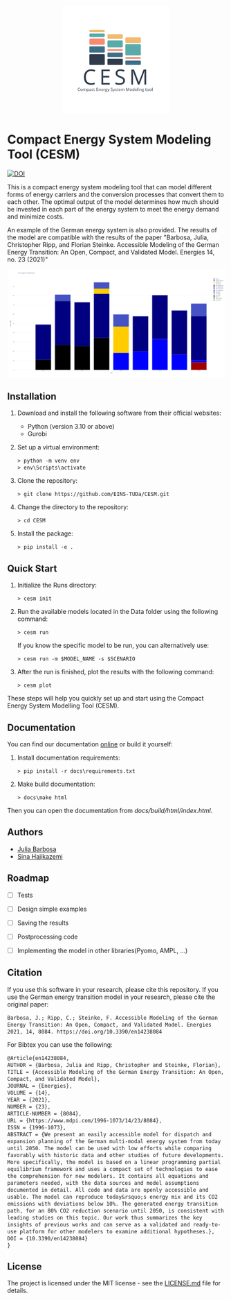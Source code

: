 <p align="center">
  <img src="images/CESM_Logo.png" width="250" height="250" alt="Logo">
</p>

# Compact Energy System Modeling Tool (CESM)
[![DOI](https://zenodo.org/badge/713460328.svg)](https://doi.org/10.5281/zenodo.13902515)

This is a compact energy system modeling tool that can model different forms of energy carriers and the conversion processes that convert them to each other. 
The optimal output of the model determines how much should be invested in each part of the energy system to meet the energy demand and minimize costs.

An example of the German energy system is also provided. The results of the model are compatible with the results of the paper "Barbosa, Julia, Christopher Ripp, and Florian Steinke. Accessible Modeling of the German Energy Transition: An Open, Compact, and Validated Model. Energies 14, no. 23 (2021)"

![image description](images/plot.png)

## Installation
1. Download and install the following software from their official websites:
   - Python (version 3.10 or above)
   - Gurobi

2. Set up a virtual environment:
   ```console
   > python -m venv env
   > env\Scripts\activate

3. Clone the repository:
	```console
	> git clone https://github.com/EINS-TUDa/CESM.git
	```
4. Change the directory to the repository:
	```console
	> cd CESM
	```

5. Install the package:
	```console
	> pip install -e .
	```

## Quick Start
1. Initialize the Runs directory:
	```console
	> cesm init
	```

2. Run the available models located in the Data folder using the following command:
	```console
	> cesm run
	```
	
	If you know the specific model to be run, you can alternatively use:
	```console
	> cesm run -m $MODEL_NAME -s $SCENARIO
	``` 

3. After the run is finished, plot the results with the following command:
	```console
	> cesm plot
	```
These steps will help you quickly set up and start using the Compact Energy System Modelling Tool (CESM).

## Documentation
You can find our documentation [online](https://cesm.readthedocs.io/en/latest/)
or build it yourself:

1. Install documentation requirements:
	```console 
	> pip install -r docs\requirements.txt
	```
2. Make build documentation:
	```console
	> docs\make html
	```

Then you can open the documentation from *docs/build/html/index.html*.


## Authors
- [Julia Barbosa](https://github.com/JP-Barbosa)
- [Sina Hajikazemi](https://github.com/SinaHKazemi)

## Roadmap
- [ ] Tests
- [ ] Design simple examples
- [ ] Saving the results
- [ ] Postprocessing code
- [ ] Implementing the model in other libraries(Pyomo, AMPL, ...)


## Citation
If you use this software in your research, please cite this repository.
If you use the German energy transition model in your research, please cite the original paper:

    Barbosa, J.; Ripp, C.; Steinke, F. Accessible Modeling of the German Energy Transition: An Open, Compact, and Validated Model. Energies 2021, 14, 8084. https://doi.org/10.3390/en14238084

For Bibtex you can use the following:

	@Article{en14238084,
	AUTHOR = {Barbosa, Julia and Ripp, Christopher and Steinke, Florian},
	TITLE = {Accessible Modeling of the German Energy Transition: An Open, Compact, and Validated Model},
	JOURNAL = {Energies},
	VOLUME = {14},
	YEAR = {2021},
	NUMBER = {23},
	ARTICLE-NUMBER = {8084},
	URL = {https://www.mdpi.com/1996-1073/14/23/8084},
	ISSN = {1996-1073},
	ABSTRACT = {We present an easily accessible model for dispatch and expansion planning of the German multi-modal energy system from today until 2050. The model can be used with low efforts while comparing favorably with historic data and other studies of future developments. More specifically, the model is based on a linear programming partial equilibrium framework and uses a compact set of technologies to ease the comprehension for new modelers. It contains all equations and parameters needed, with the data sources and model assumptions documented in detail. All code and data are openly accessible and usable. The model can reproduce today&rsquo;s energy mix and its CO2 emissions with deviations below 10%. The generated energy transition path, for an 80% CO2 reduction scenario until 2050, is consistent with leading studies on this topic. Our work thus summarizes the key insights of previous works and can serve as a validated and ready-to-use platform for other modelers to examine additional hypotheses.},
	DOI = {10.3390/en14238084}
	}

## License
The project is licensed under the MIT license - see the [LICENSE.md](LICENSE.md) file for details.

